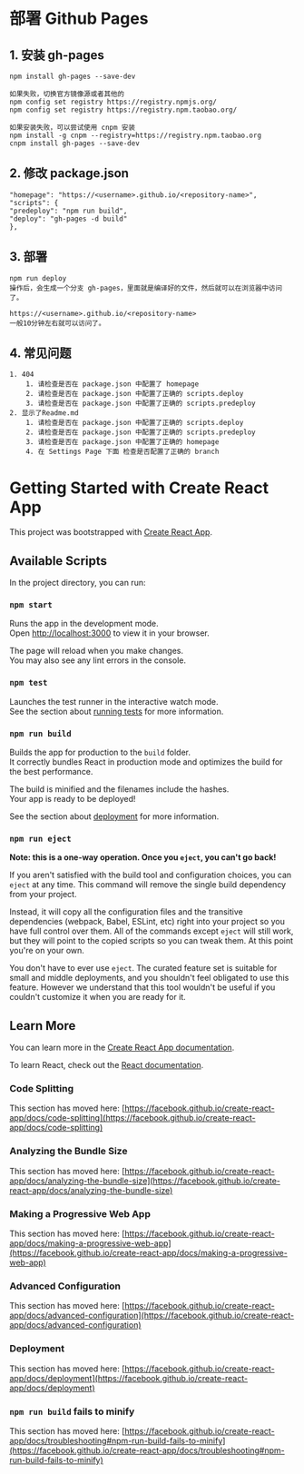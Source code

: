 # 部署 Github Pages 

## 1. 安装 gh-pages
    npm install gh-pages --save-dev
    
    如果失败，切换官方镜像源或者其他的
    npm config set registry https://registry.npmjs.org/
    npm config set registry https://registry.npm.taobao.org/
    
    如果安装失败，可以尝试使用 cnpm 安装
    npm install -g cnpm --registry=https://registry.npm.taobao.org
    cnpm install gh-pages --save-dev
    
## 2. 修改 package.json
    
    "homepage": "https://<username>.github.io/<repository-name>",
    "scripts": {
    "predeploy": "npm run build",
    "deploy": "gh-pages -d build"
    },
    
## 3. 部署
    npm run deploy  
    操作后，会生成一个分支 gh-pages，里面就是编译好的文件，然后就可以在浏览器中访问了。
    
    https://<username>.github.io/<repository-name>
    一般10分钟左右就可以访问了。
## 4. 常见问题
    1. 404
        1. 请检查是否在 package.json 中配置了 homepage
        2. 请检查是否在 package.json 中配置了正确的 scripts.deploy
        3. 请检查是否在 package.json 中配置了正确的 scripts.predeploy
    2. 显示了Readme.md
        1. 请检查是否在 package.json 中配置了正确的 scripts.deploy
        2. 请检查是否在 package.json 中配置了正确的 scripts.predeploy
        3. 请检查是否在 package.json 中配置了正确的 homepage
        4. 在 Settings Page 下面 检查是否配置了正确的 branch
     
# Getting Started with Create React App

This project was bootstrapped with [Create React App](https://github.com/facebook/create-react-app).

## Available Scripts

In the project directory, you can run:

### `npm start`

Runs the app in the development mode.\
Open [http://localhost:3000](http://localhost:3000) to view it in your browser.

The page will reload when you make changes.\
You may also see any lint errors in the console.

### `npm test`

Launches the test runner in the interactive watch mode.\
See the section about [running tests](https://facebook.github.io/create-react-app/docs/running-tests) for more information.

### `npm run build`

Builds the app for production to the `build` folder.\
It correctly bundles React in production mode and optimizes the build for the best performance.

The build is minified and the filenames include the hashes.\
Your app is ready to be deployed!

See the section about [deployment](https://facebook.github.io/create-react-app/docs/deployment) for more information.

### `npm run eject`

**Note: this is a one-way operation. Once you `eject`, you can't go back!**

If you aren't satisfied with the build tool and configuration choices, you can `eject` at any time. This command will remove the single build dependency from your project.

Instead, it will copy all the configuration files and the transitive dependencies (webpack, Babel, ESLint, etc) right into your project so you have full control over them. All of the commands except `eject` will still work, but they will point to the copied scripts so you can tweak them. At this point you're on your own.

You don't have to ever use `eject`. The curated feature set is suitable for small and middle deployments, and you shouldn't feel obligated to use this feature. However we understand that this tool wouldn't be useful if you couldn't customize it when you are ready for it.

## Learn More

You can learn more in the [Create React App documentation](https://facebook.github.io/create-react-app/docs/getting-started).

To learn React, check out the [React documentation](https://reactjs.org/).

### Code Splitting

This section has moved here: [https://facebook.github.io/create-react-app/docs/code-splitting](https://facebook.github.io/create-react-app/docs/code-splitting)

### Analyzing the Bundle Size

This section has moved here: [https://facebook.github.io/create-react-app/docs/analyzing-the-bundle-size](https://facebook.github.io/create-react-app/docs/analyzing-the-bundle-size)

### Making a Progressive Web App

This section has moved here: [https://facebook.github.io/create-react-app/docs/making-a-progressive-web-app](https://facebook.github.io/create-react-app/docs/making-a-progressive-web-app)

### Advanced Configuration

This section has moved here: [https://facebook.github.io/create-react-app/docs/advanced-configuration](https://facebook.github.io/create-react-app/docs/advanced-configuration)

### Deployment

This section has moved here: [https://facebook.github.io/create-react-app/docs/deployment](https://facebook.github.io/create-react-app/docs/deployment)

### `npm run build` fails to minify

This section has moved here: [https://facebook.github.io/create-react-app/docs/troubleshooting#npm-run-build-fails-to-minify](https://facebook.github.io/create-react-app/docs/troubleshooting#npm-run-build-fails-to-minify)
